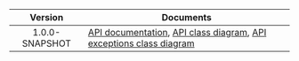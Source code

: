 | Version | Documents |
|:---:|---|
| 1.0.0-SNAPSHOT | [API documentation](1.0.0-SNAPSHOT), [API class diagram](1.0.0-SNAPSHOT/api_class_diagram.svg), [API exceptions class diagram](1.0.0-SNAPSHOT/api_exceptions_class_diagram.svg) |
